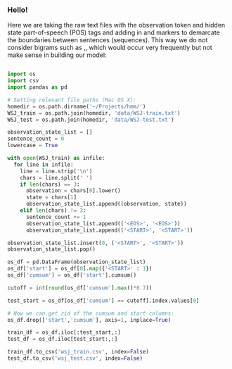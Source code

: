 ### Hello! 

Here we are taking the raw text files with the observation token and hidden state part-of-speech (POS) tags and adding in <START> and <EOS> markers to demarcate the boundaries between sentences (sequences). This way we do not consider bigrams such as <EOS>,<START>, which would occur very frequently but not make sense in building our model:

```python

import os
import csv
import pandas as pd

# Setting relevant file paths (Mac OS X):
homedir = os.path.dirname('~/Projects/hmm/')
WSJ_train = os.path.join(homedir, 'data/WSJ-train.txt')
WSJ_test = os.path.join(homedir, 'data/WSJ-test.txt')

observation_state_list = []
sentence_count = 0
lowercase = True

with open(WSJ_train) as infile:
  for line in infile:
    line = line.strip('\n')
    chars = line.split(' ')
    if len(chars) == 3:
      observation = chars[0].lower()
      state = chars[1]
      observation_state_list.append((observation, state))
    elif len(chars) != 3:
      sentence_count += 1
      observation_state_list.append(('<EOS>', '<EOS>'))
      observation_state_list.append(('<START>', '<START>'))

observation_state_list.insert(0, ('<START>', '<START>'))
observation_state_list.pop()

os_df = pd.DataFrame(observation_state_list)
os_df['start'] = os_df[0].map({'<START>' : 1})
os_df['cumsum'] = os_df['start'].cumsum()

cutoff = int(round(os_df['cumsum'].max()*0.7))

test_start = os_df[os_df['cumsum'] == cutoff].index.values[0]

# Now we can get rid of the cumsum and start columns:
os_df.drop(['start','cumsum'], axis=1, inplace=True)

train_df = os_df.iloc[:test_start,:]
test_df = os_df.iloc[test_start:,:]

train_df.to_csv('wsj_train.csv', index=False)
test_df.to_csv('wsj_test.csv', index=False)

```

